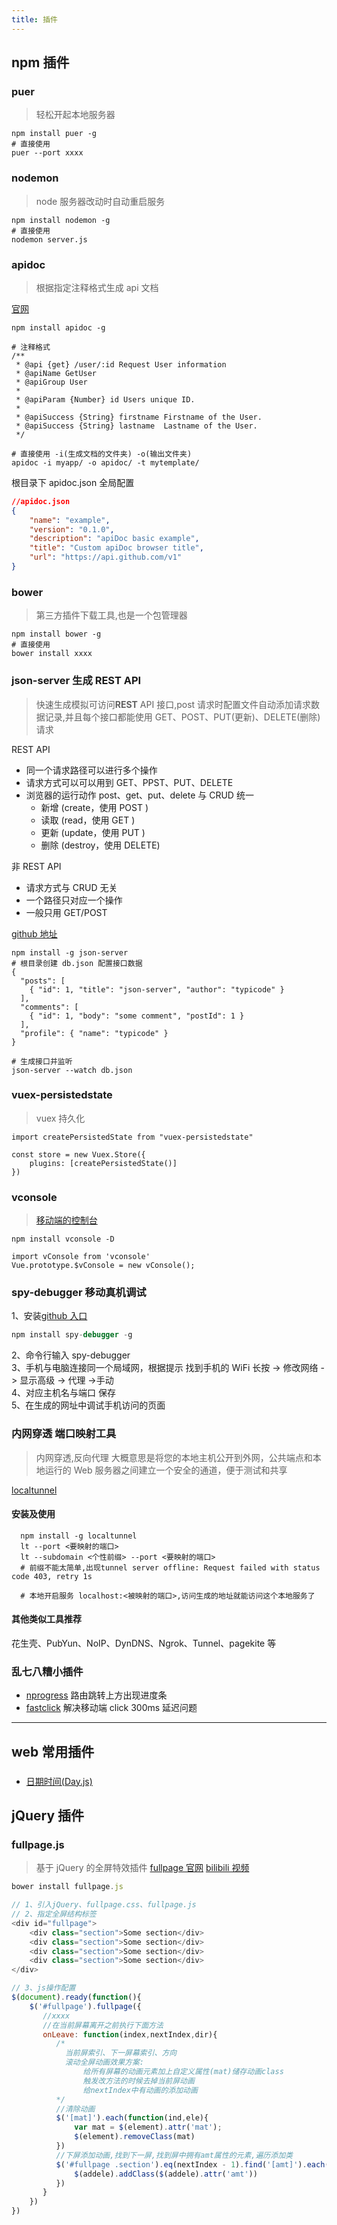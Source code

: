 ```yaml
---
title: 插件
---
```


## npm 插件

### puer

> 轻松开起本地服务器

```shell
npm install puer -g
# 直接使用
puer --port xxxx
```

### nodemon

> node 服务器改动时自动重启服务

```shell
npm install nodemon -g
# 直接使用
nodemon server.js
```

### apidoc

> 根据指定注释格式生成 api 文档

[官网](https://apidocjs.com/#install)

```shell
npm install apidoc -g

# 注释格式
/**
 * @api {get} /user/:id Request User information
 * @apiName GetUser
 * @apiGroup User
 *
 * @apiParam {Number} id Users unique ID.
 *
 * @apiSuccess {String} firstname Firstname of the User.
 * @apiSuccess {String} lastname  Lastname of the User.
 */

# 直接使用 -i(生成文档的文件夹) -o(输出文件夹)
apidoc -i myapp/ -o apidoc/ -t mytemplate/

```

根目录下 apidoc.json 全局配置

```json
//apidoc.json
{
    "name": "example",
    "version": "0.1.0",
    "description": "apiDoc basic example",
    "title": "Custom apiDoc browser title",
    "url": "https://api.github.com/v1"
}
```

### bower

> 第三方插件下载工具,也是一个包管理器

```shell
npm install bower -g
# 直接使用
bower install xxxx
```

### json-server 生成 REST API

> 快速生成模拟可访问**REST** API 接口,post 请求时配置文件自动添加请求数据记录,并且每个接口都能使用 GET、POST、PUT(更新)、DELETE(删除)请求

REST API

-   同一个请求路径可以进行多个操作
-   请求方式可以可以用到 GET、PPST、PUT、DELETE
-   浏览器的运行动作 post、get、put、delete 与 CRUD 统一
    -   新增 (create，使用 POST )
    -   读取 (read，使用 GET )
    -   更新 (update，使用 PUT )
    -   删除 (destroy，使用 DELETE)

非 REST API

-   请求方式与 CRUD 无关
-   一个路径只对应一个操作
-   一般只用 GET/POST

[github 地址](https://github.com/typicode/json-server#getting-started)

```shell
npm install -g json-server
# 根目录创建 db.json 配置接口数据
{
  "posts": [
    { "id": 1, "title": "json-server", "author": "typicode" }
  ],
  "comments": [
    { "id": 1, "body": "some comment", "postId": 1 }
  ],
  "profile": { "name": "typicode" }
}

# 生成接口并监听
json-server --watch db.json
```

### vuex-persistedstate

> vuex 持久化

```shell
import createPersistedState from "vuex-persistedstate"

const store = new Vuex.Store({
    plugins: [createPersistedState()]
})
```

### vconsole

> [移动端的控制台](https://www.npmjs.com/package/vconsole)

```shell
npm install vconsole -D

import vConsole from 'vconsole'
Vue.prototype.$vConsole = new vConsole();
```

### spy-debugger 移动真机调试

1、安装[github 入口](https://github.com/wuchangming/spy-debugger)

```javascript
npm install spy-debugger -g
```

2、命令行输入 spy-debugger  
3、手机与电脑连接同一个局域网，根据提示 找到手机的 WiFi 长按 -> 修改网络 -> 显示高级 -> 代理 ->手动  
4、对应主机名与端口 保存  
5、在生成的网址中调试手机访问的页面

### 内网穿透 端口映射工具

> 内网穿透,反向代理 大概意思是将您的本地主机公开到外网，公共端点和本地运行的 Web 服务器之间建立一个安全的通道，便于测试和共享

[localtunnel](https://www.npmjs.com/package/localtunnel)

#### 安装及使用

```shell
  npm install -g localtunnel
  lt --port <要映射的端口>
  lt --subdomain <个性前缀> --port <要映射的端口>
  # 前缀不能太简单,出现tunnel server offline: Request failed with status code 403, retry 1s

  # 本地开启服务 localhost:<被映射的端口>,访问生成的地址就能访问这个本地服务了
```

#### 其他类似工具推荐

花生壳、PubYun、NoIP、DynDNS、Ngrok、Tunnel、pagekite 等

### 乱七八糟小插件

-   [nprogress](https://www.npmjs.com/package/nprogress) 路由跳转上方出现进度条
-   [fastclick](https://www.npmjs.com/package/fastclick) 解决移动端 click 300ms 延迟问题

---

## web 常用插件

###

-   [日期时间(Day.js)](https://www.cnblogs.com/cjrfan/p/9154539.html)

## jQuery 插件

### fullpage.js

> 基于 jQuery 的全屏特效插件 [fullpage 官网](http://fullpage.81hu.com/) [bilibili 视频](https://www.bilibili.com/video/BV1Ks411V7Kg?p=49)

```javascript
bower install fullpage.js

// 1、引入jQuery、fullpage.css、fullpage.js
// 2、指定全屏结构标签
<div id="fullpage">
    <div class="section">Some section</div>
    <div class="section">Some section</div>
    <div class="section">Some section</div>
    <div class="section">Some section</div>
</div>

// 3、js操作配置
$(document).ready(function(){
    $('#fullpage').fullpage({
       //xxxx
       //在当前屏幕离开之前执行下面方法
       onLeave: function(index,nextIndex,dir){
          /*
            当前屏索引、下一屏幕索引、方向
            滚动全屏动画效果方案:
                给所有屏幕的动画元素加上自定义属性(mat)储存动画class
                触发改方法的时候去掉当前屏动画
                给nextIndex中有动画的添加动画
          */
          //清除动画
          $('[mat]').each(function(ind,ele){
              var mat = $(element).attr('mat');
              $(element).removeClass(mat)
          })
          //下屏添加动画,找到下一屏,找到屏中拥有amt属性的元素,遍历添加类
          $('#fullpage .section').eq(nextIndex - 1).find('[amt]').each(function(addi,addele){
              $(addele).addClass($(addele).attr('amt'))
          })
       }
    })
})
```

